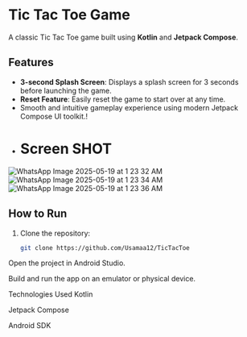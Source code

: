 # Tic Tac Toe Game

A classic Tic Tac Toe game built using **Kotlin** and **Jetpack Compose**.

## Features

- **3-second Splash Screen**: Displays a splash screen for 3 seconds before launching the game.
- **Reset Feature**: Easily reset the game to start over at any time.
- Smooth and intuitive gameplay experience using modern Jetpack Compose UI toolkit.!
- # Screen SHOT
![WhatsApp Image 2025-05-19 at 1 23 32 AM](https://github.com/user-attachments/assets/2f9f1815-e780-4d22-a9c5-1e76fdb3b461)
![WhatsApp Image 2025-05-19 at 1 23 34 AM](https://github.com/user-attachments/assets/91a448fb-010c-457d-ba31-a0c92ab41982)
![WhatsApp Image 2025-05-19 at 1 23 36 AM](https://github.com/user-attachments/assets/a651bd0a-5f1c-4428-8311-a58ecdf2d76e)



## How to Run

1. Clone the repository:
   ```bash
   git clone https://github.com/Usamaa12/TicTacToe
Open the project in Android Studio.

Build and run the app on an emulator or physical device.

Technologies Used
Kotlin

Jetpack Compose

Android SDK
